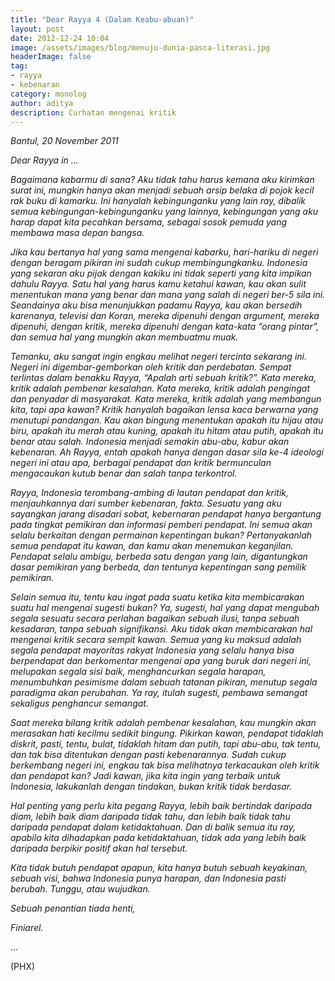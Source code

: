 ```yaml
---
title: "Dear Rayya 4 (Dalam Keabu-abuan)"
layout: post
date: 2012-12-24 10:04
image: /assets/images/blog/menuju-dunia-pasca-literasi.jpg
headerImage: false
tag:
- rayya
- kebenaran
category: monolog
author: aditya 
description: Curhatan mengenai kritik 
---
```


_Bantul, 20 November 2011_

_Dear Rayya in ..._

_Bagaimana kabarmu di sana? Aku tidak tahu harus kemana aku kirimkan surat ini, mungkin hanya akan menjadi sebuah arsip belaka di pojok kecil rak buku di kamarku. Ini hanyalah kebingunganku yang lain ray, dibalik semua kebingungan-kebingunganku yang lainnya, kebingungan yang aku harap dapat kita pecahkan bersama, sebagai sosok pemuda yang membawa masa depan bangsa._

_Jika kau bertanya hal yang sama mengenai kabarku, hari-hariku di negeri dengan beragam pikiran ini sudah cukup membingungkanku. Indonesia yang sekaran aku pijak dengan kakiku ini tidak seperti yang kita impikan dahulu Rayya. Satu hal yang harus kamu ketahui kawan, kau akan sulit menentukan mana yang benar dan mana yang salah di negeri ber-5 sila ini. Seandainya aku bisa menunjukkan padamu Rayya, kau akan bersedih karenanya, televisi dan Koran, mereka dipenuhi dengan argument, mereka dipenuhi, dengan kritik, mereka dipenuhi dengan kata-kata “orang pintar”, dan semua hal yang mungkin akan membuatmu muak._

_Temanku, aku sangat ingin engkau melihat negeri tercinta sekarang ini. Negeri ini digembar-gemborkan oleh kritik dan perdebatan. Sempat terlintas dalam benakku Rayya, “Apalah arti sebuah kritik?”. Kata mereka, kritik adalah pembenar kesalahan. Kata mereka, kritik adalah pengingat dan penyadar di masyarakat. Kata mereka, kritik adalah yang membangun kita, tapi apa kawan? Kritik hanyalah bagaikan lensa kaca berwarna yang menutupi pandangan. Kau akan bingung menentukan apakah itu hijau atau biru, apakah itu merah atau kuning, apakah itu hitam atau putih, apakah itu benar atau salah. Indonesia menjadi semakin abu-abu, kabur akan kebenaran. Ah Rayya, entah apakah hanya dengan dasar sila ke-4 ideologi negeri ini atau apa, berbagai pendapat dan kritik bermunculan mengacaukan kutub benar dan salah tanpa terkontrol._

_Rayya, Indonesia terombang-ambing di lautan pendapat dan kritik, menjauhkannya dari sumber kebenaran, fakta. Sesuatu yang aku sayangkan jarang disadari sobat, kebernaran pendapat hanya bergantung pada tingkat pemikiran dan informasi pemberi pendapat. Ini semua akan selalu berkaitan dengan permainan kepentingan bukan? Pertanyakanlah semua pendapat itu kawan, dan kamu akan menemukan keganjilan. Pendapat selalu ambigu, berbeda satu dengan yang lain, digantungkan dasar pemikiran yang berbeda, dan tentunya kepentingan sang pemilik pemikiran._

_Selain semua itu, tentu kau ingat pada suatu ketika kita membicarakan suatu hal mengenai sugesti bukan? Ya, sugesti, hal yang dapat mengubah segala sesuatu secara perlahan bagaikan sebuah ilusi, tanpa sebuah kesadaran, tanpa sebuah signifikansi. Aku tidak akan membicarakan hal mengenai kritik secara sempit kawan. Semua yang ku maksud adalah segala pendapat mayoritas rakyat Indonesia yang selalu hanya bisa berpendapat dan berkomentar mengenai apa yang buruk dari negeri ini, melupakan segala sisi baik, menghancurkan segala harapan, menumbuhkan pesimisme dalam sebuah tatanan pikiran, menutup segala paradigma akan perubahan. Ya ray, itulah sugesti, pembawa semangat sekaligus penghancur semangat._

_Saat mereka bilang kritik adalah pembenar kesalahan, kau mungkin akan merasakan hati kecilmu sedikit bingung. Pikirkan kawan, pendapat tidaklah diskrit, pasti, tentu, bulat, tidaklah hitam dan putih, tapi abu-abu, tak tentu, dan tak bisa ditentukan dengan pasti kebenarannya. Sudah cukup berkembang negeri ini, engkau tak bisa melihatnya terkacaukan oleh kritik dan pendapat kan? Jadi kawan, jika kita ingin yang terbaik untuk Indonesia, lakukanlah dengan tindakan, bukan kritik tidak berdasar._

_Hal penting yang perlu kita pegang Rayya, lebih baik bertindak daripada diam, lebih baik diam daripada tidak tahu, dan lebih baik tidak tahu daripada pendapat dalam ketidaktahuan. Dan di balik semua itu ray, apabila kita dihadapkan pada ketidaktahuan, tidak ada yang lebih baik daripada berpikir positif akan hal tersebut._

_Kita tidak butuh pendapat apapun, kita hanya butuh sebuah keyakinan, sebuah visi, bahwa Indonesia punya harapan, dan Indonesia pasti berubah. Tunggu, atau wujudkan._

_Sebuah penantian tiada henti,_

_Finiarel._

...

(PHX)